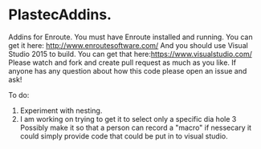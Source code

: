 # PlastecAddins.
Addins for Enroute.
You must have Enroute installed and running. You can get it here: http://www.enroutesoftware.com/  And you should use Visual Studio 2015 to build. You can get that here:https://www.visualstudio.com/
Please watch and fork and create pull request as much as you like.
If anyone has any question about how this code please open an issue and ask!

To do:
1. Experiment with nesting.
2. I am working on trying to get it to select only   a specific dia hole 
3 Possibly make it so that a person can record a "macro" if nessecary it could simply provide code that could be put in to visual studio.
